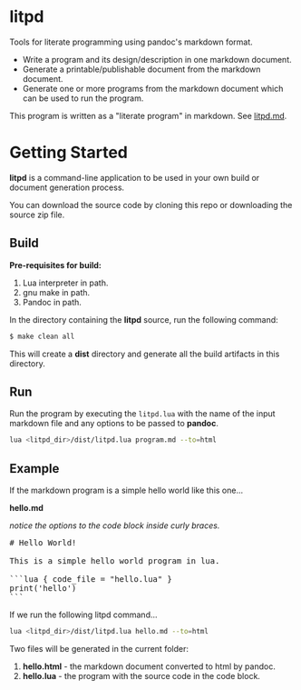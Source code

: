 <!-- vim: set tw=80: -->

# litpd

Tools for literate programming using pandoc's markdown format.

* Write a program and its design/description in one markdown document.
* Generate a printable/publishable document from the markdown document.
* Generate one or more programs from the markdown document which can be used to
  run the program.

This program is written as a "literate program" in markdown. See
[litpd.md](litpd.md).

# Getting Started

**litpd** is a command-line application to be used in your own build or document
generation process.

You can download the source code by cloning this repo or downloading the source
zip file.

## Build

**Pre-requisites for build:**

1. Lua interpreter in path.
2. gnu make in path.
3. Pandoc in path.

In the directory containing the **litpd** source, run the following command:

```bash
$ make clean all
```

This will create a **dist** directory and generate all the build artifacts in
this directory.

## Run

Run the program by executing the `litpd.lua` with the name of the input markdown
file and any options to be passed to **pandoc**.

```bash
lua <litpd_dir>/dist/litpd.lua program.md --to=html
```

## Example

If the markdown program is a simple hello world like this one...

**hello.md**

*notice the options to the code block inside curly braces.*

<pre>
# Hello World!

This is a simple hello world program in lua.

```lua { code_file = "hello.lua" }
print('hello')
```
</pre>

If we run the following litpd command...

```bash
lua <litpd_dir>/dist/litpd.lua hello.md --to=html
```

Two files will be generated in the current folder:

1. **hello.html** - the markdown document converted to html by pandoc.
2. **hello.lua** - the program with the source code in the code block.

